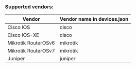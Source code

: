 ### Supported vendors:
| Vendor | Vendor name in devices.json |
| ------------- | ------------- |
| Cisco IOS | cisco |
| Cisco IOS-XE | cisco |
| Mikrotik RouterOSv6 | mikrotik |
| Mikrotik RouterOSv7 | mikrotik |
| Juniper | juniper |
